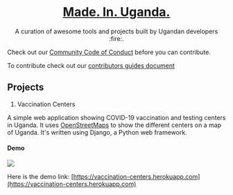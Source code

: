 <h1 align="center">
  <a href="#">
    Made. In. Uganda.
  </a>
</h1>
<p align="center">A curation of awesome tools and projects built by Ugandan developers :fire:.</p>

Check out our [Community Code of Conduct](https://github.com/oscakampala/made-in-uganda.git) before you can contribute.

To contribute check out our [contributors guides document](https://github.com/oscakampala/made-in-uganda/blob/main/CONTRIBUTING.md)

## Projects

1.  Vaccination Centers

A simple web application showing COVID-19 vaccination and testing centers in Uganda. It uses [OpenStreetMaps](https://openstreetmap.org/) to show the different centers on a map of Uganda. It's written using Django, a Python web framework.

#### Demo
![](https://github.com/stuartelimu/vaccination-centres/blob/master/docs/screenshot.png)

Here is the demo link: [https://vaccination-centers.herokuapp.com](https://vaccination-centers.herokuapp.com)
